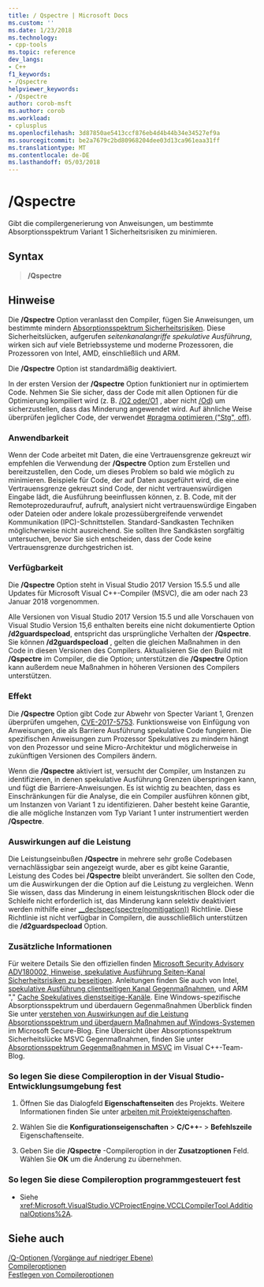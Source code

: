 ```yaml
---
title: / Qspectre | Microsoft Docs
ms.custom: ''
ms.date: 1/23/2018
ms.technology:
- cpp-tools
ms.topic: reference
dev_langs:
- C++
f1_keywords:
- /Qspectre
helpviewer_keywords:
- /Qspectre
author: corob-msft
ms.author: corob
ms.workload:
- cplusplus
ms.openlocfilehash: 3d87850ae5413ccf876eb4d4b44b34e34527ef9a
ms.sourcegitcommit: be2a7679c2bd80968204dee03d13ca961eaa31ff
ms.translationtype: MT
ms.contentlocale: de-DE
ms.lasthandoff: 05/03/2018
---
```

# <a name="qspectre"></a>/Qspectre

Gibt die compilergenerierung von Anweisungen, um bestimmte Absorptionsspektrum Variant 1 Sicherheitsrisiken zu minimieren.

## <a name="syntax"></a>Syntax

> **/Qspectre**

## <a name="remarks"></a>Hinweise

Die **/Qspectre** Option veranlasst den Compiler, fügen Sie Anweisungen, um bestimmte mindern [Absorptionsspektrum Sicherheitsrisiken](https://spectreattack.com/spectre.pdf). Diese Sicherheitslücken, aufgerufen *seitenkanalangriffe spekulative Ausführung*, wirken sich auf viele Betriebssysteme und moderne Prozessoren, die Prozessoren von Intel, AMD, einschließlich und ARM.

Die **/Qspectre** Option ist standardmäßig deaktiviert.

In der ersten Version der **/Qspectre** Option funktioniert nur in optimiertem Code. Nehmen Sie Sie sicher, dass der Code mit allen Optionen für die Optimierung kompiliert wird (z. B. [/O2 oder/O1](o1-o2-minimize-size-maximize-speed.md) , aber nicht [/Od](od-disable-debug.md)) um sicherzustellen, dass das Minderung angewendet wird. Auf ähnliche Weise überprüfen jeglicher Code, der verwendet [#pragma optimieren ("Stg", off)](../../preprocessor/optimize.md).

### <a name="applicability"></a>Anwendbarkeit

Wenn der Code arbeitet mit Daten, die eine Vertrauensgrenze gekreuzt wir empfehlen die Verwendung der **/Qspectre** Option zum Erstellen und bereitzustellen, den Code, um dieses Problem so bald wie möglich zu minimieren. Beispiele für Code, der auf Daten ausgeführt wird, die eine Vertrauensgrenze gekreuzt sind Code, der nicht vertrauenswürdigen Eingabe lädt, die Ausführung beeinflussen können, z. B. Code, mit der Remoteprozeduraufruf, aufruft, analysiert nicht vertrauenswürdige Eingaben oder Dateien oder andere lokale prozessübergreifende verwendet Kommunikation (IPC)-Schnittstellen. Standard-Sandkasten Techniken möglicherweise nicht ausreichend. Sie sollten Ihre Sandkästen sorgfältig untersuchen, bevor Sie sich entscheiden, dass der Code keine Vertrauensgrenze durchgestrichen ist.

### <a name="availability"></a>Verfügbarkeit

Die **/Qspectre** Option steht in Visual Studio 2017 Version 15.5.5 und alle Updates für Microsoft Visual C++-Compiler (MSVC), die am oder nach 23 Januar 2018 vorgenommen.

Alle Versionen von Visual Studio 2017 Version 15.5 und alle Vorschauen von Visual Studio Version 15,6 enthalten bereits eine nicht dokumentierte Option **/d2guardspecload**, entspricht das ursprüngliche Verhalten der **/Qspectre**. Sie können **/d2guardspecload** , gelten die gleichen Maßnahmen in den Code in diesen Versionen des Compilers. Aktualisieren Sie den Build mit **/Qspectre** im Compiler, die die Option; unterstützen die **/Qspectre** Option kann außerdem neue Maßnahmen in höheren Versionen des Compilers unterstützen.

### <a name="effect"></a>Effekt

Die **/Qspectre** Option gibt Code zur Abwehr von Specter Variant 1, Grenzen überprüfen umgehen, [CVE-2017-5753](https://nvd.nist.gov/vuln/detail/CVE-2017-5753). Funktionsweise von Einfügung von Anweisungen, die als Barriere Ausführung spekulative Code fungieren. Die spezifischen Anweisungen zum Prozessor Spekulatives zu mindern hängt von den Prozessor und seine Micro-Architektur und möglicherweise in zukünftigen Versionen des Compilers ändern.

Wenn die **/Qspectre** aktiviert ist, versucht der Compiler, um Instanzen zu identifizieren, in denen spekulative Ausführung Grenzen überspringen kann, und fügt die Barriere-Anweisungen. Es ist wichtig zu beachten, dass es Einschränkungen für die Analyse, die ein Compiler ausführen können gibt, um Instanzen von Variant 1 zu identifizieren. Daher besteht keine Garantie, die alle mögliche Instanzen vom Typ Variant 1 unter instrumentiert werden **/Qspectre**.

### <a name="performance-impact"></a>Auswirkungen auf die Leistung

Die Leistungseinbußen **/Qspectre** in mehrere sehr große Codebasen vernachlässigbar sein angezeigt wurde, aber es gibt keine Garantie, Leistung des Codes bei **/Qspectre** bleibt unverändert. Sie sollten den Code, um die Auswirkungen der die Option auf die Leistung zu vergleichen. Wenn Sie wissen, dass das Minderung in einem leistungskritischen Block oder die Schleife nicht erforderlich ist, das Minderung kann selektiv deaktiviert werden mithilfe einer [__declspec(spectre(nomitigation))](../../cpp/spectre.md) Richtlinie. Diese Richtlinie ist nicht verfügbar in Compilern, die ausschließlich unterstützen die **/d2guardspecload** Option.

### <a name="additional-information"></a>Zusätzliche Informationen

Für weitere Details Sie den offiziellen finden [Microsoft Security Advisory ADV180002, Hinweise, spekulative Ausführung Seiten-Kanal Sicherheitsrisiken zu beseitigen](https://portal.msrc.microsoft.com/en-US/security-guidance/advisory/ADV180002). Anleitungen finden Sie auch von Intel, [spekulative Ausführung clientseitigen Kanal Gegenmaßnahmen](https://software.intel.com/sites/default/files/managed/c5/63/336996-Speculative-Execution-Side-Channel-Mitigations.pdf), und ARM "," [Cache Spekulatives dienstseitige-Kanäle](https://developer.arm.com/-/media/Files/pdf/Cache_Speculation_Side-channels.pdf). Eine Windows-spezifische Absorptionsspektrum und überdauern Gegenmaßnahmen Überblick finden Sie unter [verstehen von Auswirkungen auf die Leistung Absorptionsspektrum und überdauern Maßnahmen auf Windows-Systemen](https://cloudblogs.microsoft.com/microsoftsecure/2018/01/09/understanding-the-performance-impact-of-spectre-and-meltdown-mitigations-on-windows-systems/) im Microsoft Secure-Blog. Eine Übersicht über Absorptionsspektrum Sicherheitslücke MSVC Gegenmaßnahmen, finden Sie unter [Absorptionsspektrum Gegenmaßnahmen in MSVC](https://blogs.msdn.microsoft.com/vcblog/2018/01/15/spectre-mitigations-in-msvc./) im Visual C++-Team-Blog.

### <a name="to-set-this-compiler-option-in-the-visual-studio-development-environment"></a>So legen Sie diese Compileroption in der Visual Studio-Entwicklungsumgebung fest

1. Öffnen Sie das Dialogfeld **Eigenschaftenseiten** des Projekts. Weitere Informationen finden Sie unter [arbeiten mit Projekteigenschaften](../../ide/working-with-project-properties.md).

1. Wählen Sie die **Konfigurationseigenschaften** > **C/C++-** > **Befehlszeile** Eigenschaftenseite.

1. Geben Sie die **/Qspectre** -Compileroption in der **Zusatzoptionen** Feld. Wählen Sie **OK** um die Änderung zu übernehmen.

### <a name="to-set-this-compiler-option-programmatically"></a>So legen Sie diese Compileroption programmgesteuert fest

- Siehe <xref:Microsoft.VisualStudio.VCProjectEngine.VCCLCompilerTool.AdditionalOptions%2A>.

## <a name="see-also"></a>Siehe auch

[/Q-Optionen (Vorgänge auf niedriger Ebene)](../../build/reference/q-options-low-level-operations.md)  
[Compileroptionen](../../build/reference/compiler-options.md)  
[Festlegen von Compileroptionen](../../build/reference/setting-compiler-options.md)  
